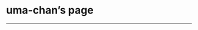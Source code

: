 # uma-chan’s page

------------------------------------------------------------------------

<div id="list-all">

</div>
